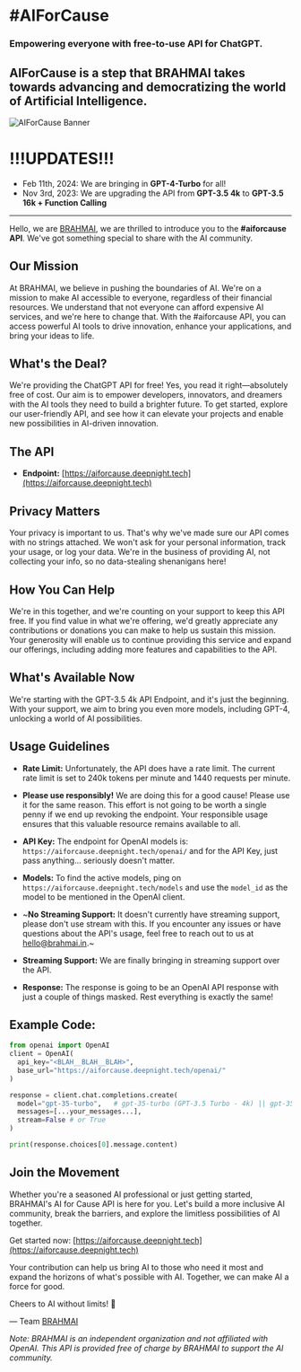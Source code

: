 # #AIForCause
### Empowering everyone with free-to-use API for ChatGPT.
## AIForCause is a step that BRAHMAI takes towards advancing and democratizing the world of Artificial Intelligence.
![AIForCause Banner](https://github.com/deepnight-ai/aiforcause---FREE-APIs-to-AI-MODELS/blob/main/%23aiforcause.png?raw=true)

# !!!UPDATES!!!
<ul>
  <li>Feb 11th, 2024: We are bringing in <b>GPT-4-Turbo</b> for all!</li>
  <li>Nov 3rd, 2023: We are upgrading the API from <b>GPT-3.5 4k</b> to <b>GPT-3.5 16k + Function Calling</b></li>
</ul>

---

Hello, we are [BRAHMAI](https://deepnight.tech), we are thrilled to introduce you to the **#aiforcause API**. We've got something special to share with the AI community.

## Our Mission

At BRAHMAI, we believe in pushing the boundaries of AI. We're on a mission to make AI accessible to everyone, regardless of their financial resources. We understand that not everyone can afford expensive AI services, and we're here to change that. With the #aiforcause API, you can access powerful AI tools to drive innovation, enhance your applications, and bring your ideas to life.

## What's the Deal?

We're providing the ChatGPT API for free! Yes, you read it right—absolutely free of cost. Our aim is to empower developers, innovators, and dreamers with the AI tools they need to build a brighter future. To get started, explore our user-friendly API, and see how it can elevate your projects and enable new possibilities in AI-driven innovation.

## The API

- **Endpoint:** [https://aiforcause.deepnight.tech](https://aiforcause.deepnight.tech)

## Privacy Matters

Your privacy is important to us. That's why we've made sure our API comes with no strings attached. We won't ask for your personal information, track your usage, or log your data. We're in the business of providing AI, not collecting your info, so no data-stealing shenanigans here!

## How You Can Help

We're in this together, and we're counting on your support to keep this API free. If you find value in what we're offering, we'd greatly appreciate any contributions or donations you can make to help us sustain this mission. Your generosity will enable us to continue providing this service and expand our offerings, including adding more features and capabilities to the API.


## What's Available Now

We're starting with the GPT-3.5 4k API Endpoint, and it's just the beginning. With your support, we aim to bring you even more models, including GPT-4, unlocking a world of AI possibilities.

## Usage Guidelines

- **Rate Limit:** Unfortunately, the API does have a rate limit. The current rate limit is set to 240k tokens per minute and 1440 requests per minute.

- **Please use responsibly!** We are doing this for a good cause! Please use it for the same reason. This effort is not going to be worth a single penny if we end up revoking the endpoint. Your responsible usage ensures that this valuable resource remains available to all.

- **API Key:** The endpoint for OpenAI models is: ```https://aiforcause.deepnight.tech/openai/``` and for the API Key, just pass anything... seriously doesn't matter.

- **Models:** To find the active models, ping on ```https://aiforcause.deepnight.tech/models``` and use the  ```model_id``` as the model to be mentioned in the OpenAI client.

- ~**No Streaming Support:** It doesn't currently have streaming support, please don't use stream with this. If you encounter any issues or have questions about the API's usage, feel free to reach out to us at [hello@brahmai.in](mailto:hello@brahmai.in).~

- **Streaming Support:** We are finally bringing in streaming support over the API.

- **Response:** The response is going to be an OpenAI API response with just a couple of things masked. Rest everything is exactly the same!

## Example Code:
```python
from openai import OpenAI
client = OpenAI(
  api_key="<BLAH__BLAH__BLAH>",
  base_url="https://aiforcause.deepnight.tech/openai/"
)

response = client.chat.completions.create(
  model="gpt-35-turbo",   # gpt-35-turbo (GPT-3.5 Turbo - 4k) || gpt-35-turbo-16k (GPT-3.5 Turbo 16k) || gpt-4-turbo (GPT-4 Turbo)
  messages=[...your_messages...],
  stream=False # or True
)

print(response.choices[0].message.content)
```

## Join the Movement

Whether you're a seasoned AI professional or just getting started, BRAHMAI's AI for Cause API is here for you. Let's build a more inclusive AI community, break the barriers, and explore the limitless possibilities of AI together.

Get started now: [https://aiforcause.deepnight.tech](https://aiforcause.deepnight.tech)

Your contribution can help us bring AI to those who need it most and expand the horizons of what's possible with AI. Together, we can make AI a force for good.

Cheers to AI without limits! 🚀

— Team [BRAHMAI](https://deepnight.tech)

*Note: BRAHMAI is an independent organization and not affiliated with OpenAI. This API is provided free of charge by BRAHMAI to support the AI community.*
